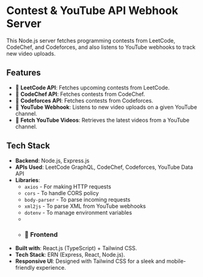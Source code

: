 # Contest & YouTube API Webhook Server

This Node.js server fetches programming contests from LeetCode, CodeChef, and Codeforces, and also listens to YouTube webhooks to track new video uploads.

## Features

- 📌 **LeetCode API**: Fetches upcoming contests from LeetCode.
- 📌 **CodeChef API**: Fetches contests from CodeChef.
- 📌 **Codeforces API**: Fetches contests from Codeforces.
- 📌 **YouTube Webhook**: Listens to new video uploads on a given YouTube channel.
- 📌 **Fetch YouTube Videos**: Retrieves the latest videos from a YouTube channel.

## Tech Stack

- **Backend**: Node.js, Express.js
- **APIs Used**: LeetCode GraphQL, CodeChef, Codeforces, YouTube Data API
- **Libraries**:
  - `axios` - For making HTTP requests
  - `cors` - To handle CORS policy
  - `body-parser` - To parse incoming requests
  - `xml2js` - To parse XML from YouTube webhooks
  - `dotenv` - To manage environment variables
  - 
  - ### 🎨 Frontend
- **Built with**: React.js (TypeScript) + Tailwind CSS.
- **Tech Stack**: ERN (Express, React, Node.js).
- **Responsive UI**: Designed with Tailwind CSS for a sleek and mobile-friendly experience.

